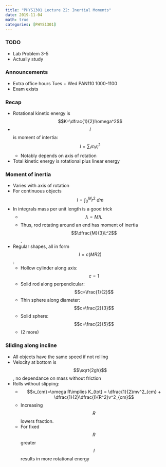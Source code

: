 ```yaml
---
title: "PHYS1301 Lecture 22: Inertial Moments"
date: 2019-11-04
math: true 
categories: [PHYS1301]
---
```


### TODO

- Lab Problem 3-5
- Actually study

### Announcements 

- Extra office hours Tues + Wed PAN110 1000-1100
- Exam exists

### Recap

- Rotational kinetic energy is $$K=\dfrac{1}{2}I\omega^2$$
- $$I$$ is moment of intertia: $$I=\sum_i m_ir_i^2$$
    - Notably depends on axis of rotation
- Total kinetic energy is rotational plus linear energy

### Moment of inertia

- Varies with axis of rotation
- For continuous objects $$I=\int_0^M r^2\ dm$$
- In integrals mass per unit length is a good trick
    - $$\lambda = M/L$$
    - Thus, rod rotating around an end has moment of inertia $$\dfrac{M}{3}L^2$$.
- Regular shapes, all in form $$I=c(MR2)$$: 
    - Hollow cylinder along axis: $$c=1$$
    - Solid rod along perpendicular: $$c=\frac{1}{2}$$
    - Thin sphere along diameter: $$c=\frac{2}{3}$$
    - Solid sphere: $$c=\frac{2}{5}$$
    - (2 more)

### Sliding along incline

- All objects have the same speed if not rolling
- Velocity at bottom is $$\sqrt{2gh}$$, no dependance on mass without friction
- Rolls without slipping:
    - $$v_{cm}=\omega R\implies K_{tot} = \dfrac{1}{2}mv^2_{cm} + \dfrac{1}{2}\dfrac{I}{R^2}v^2_{cm}$$
    - Increasing $$R$$ lowers fraction.
    - For fixed $$R$$ greater $$I$$ results in more rotational energy

